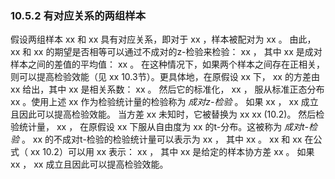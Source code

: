 ﻿### 10.5.2 有对应关系的两组样本

假设两组样本 xx 和 xx 具有对应关系，即对于 xx ，样本被配对为
 xx 。
由此， xx 和 xx 的期望是否相等可以通过不成对的z-检验来检验：
 xx ，
其中 xx 是成对样本之间的差值的平均值：
 xx 。
在这种情况下，如果两个样本之间存在正相关，则可以提高检验效能（见 xx 10.3节）。更具体地，在原假设 xx 下， xx 的方差由 xx 给出，其中 xx 是相关系数：
 xx 。
然后它的标准化，
 xx ，
服从标准正态分布 xx 。使用上述 xx 作为检验统计量的检验称为 *成对z-检验* 。
如果 xx ，
 xx 
成立且因此可以提高检验效能。
当方差 xx 未知时，它被替换为
 xx  xx (10.2)。
然后检验统计量，
 xx ，
在原假设 xx 下服从自由度为 xx 的t-分布。这被称为 *成对t-检验* 。
 xx 的不成对t-检验的检验统计量可以表示为
 xx ，
其中
 xx 。
 xx 和 xx 在公式（ xx 10.2）可以用 xx 表示：
 xx ，
其中 xx 是给定的样本协方差
 xx 。
如果 xx ，
 xx 
成立且因此可以提高检验效能。






